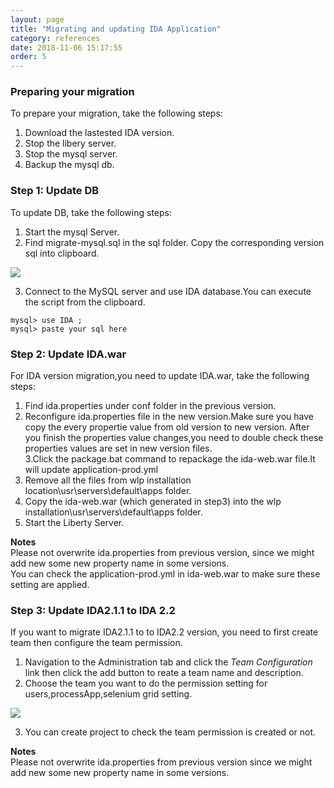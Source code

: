 ```yaml
---
layout: page
title: "Migrating and updating IDA Application"
category: references
date: 2018-11-06 15:17:55
order: 5
---
```


### Preparing your migration

To prepare your migration, take the following steps:  

1. Download the lastested IDA version.
2. Stop the libery server.  
3. Stop the mysql server.  
4. Backup the mysql db.    

### Step 1: Update DB

To update DB, take the following steps: 

1. Start the mysql Server.  
2. Find migrate-mysql.sql in the sql folder. Copy the corresponding version sql into clipboard.   

![][mysqlmigration]   

3. Connect to the MySQL server and use IDA database.You can execute the script from the  clipboard. 

``` 
mysql> use IDA ;   
mysql> paste your sql here   
```    

### Step 2: Update IDA.war   

For IDA version migration,you need to update IDA.war, take the following steps: 

1. Find  ida.properties under conf folder in the previous version.
2. Reconfigure  ida.properties file in the new version.Make sure you have copy the every propertie value from old version to new version. After you finish the properties value changes,you need to double check these properties values are set in new version files.   
3.Click the package.bat command to repackage the ida-web.war file.It will update application-prod.yml
4. Remove all the files from wlp installation location\usr\servers\default\apps folder.     
5. Copy the ida-web.war (which generated in step3) into the wlp installation\usr\servers\default\apps folder.    
6. Start the Liberty Server.  

 **Notes**     
 Please not overwrite ida.properties from previous version, since we might add new some new property name  in some versions.  
 You can check the application-prod.yml in ida-web.war to make sure these setting are applied.


### Step 3: Update IDA2.1.1 to IDA 2.2

If you want to migrate IDA2.1.1 to to IDA2.2 version, you need to first create team then configure the team permission.        

1. Navigation to the Administration tab and click the *Team Configuration* link then click the add button to reate a team name and description.        
2. Choose the team you want to do the permission setting for users,processApp,selenium grid setting.   

![][teampermission]     

3. You can create project to check the team permission is created or not.     

 **Notes**     
 Please not overwrite ida.properties from previous version since we might add new some new property name  in some versions.   

[yamlmigration]: ../images/install/productionyaml.png
[mysqlmigration]: ../images/install/mysqlmigration.png
[teampermission]: ../images/install/teampermission.png
